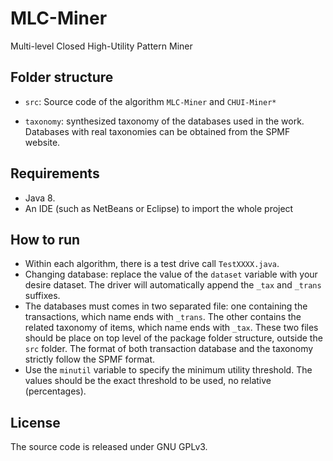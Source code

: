 # MLC-Miner
 Multi-level Closed High-Utility Pattern Miner

## Folder structure

- `src`: Source code of the algorithm `MLC-Miner` and `CHUI-Miner*`

- `taxonomy`: synthesized taxonomy of the databases used in the work. Databases with real taxonomies can be obtained from the SPMF website.

## Requirements
- Java 8.
- An IDE (such as NetBeans or Eclipse) to import the whole project

## How to run
* Within each algorithm, there is a test drive call `TestXXXX.java`. 
* Changing database: replace the value of the `dataset` variable with your desire dataset. The driver will automatically append the `_tax` and `_trans` suffixes. 
* The databases must comes in two separated file: one containing the transactions, which name ends with `_trans`. The other contains the related taxonomy of items, which name ends with `_tax`. These two files should be place on top level of the package folder structure, outside the `src` folder. The format of both transaction database and the taxonomy strictly follow the SPMF format.
* Use the `minutil` variable to specify the minimum utility threshold. The values should be the exact threshold to be used, no relative (percentages).

## License
The source code is released under GNU GPLv3.